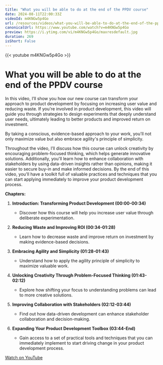 ```yaml
---
title: "What you will be able to do at the end of the PPDV course"
date: 2024-08-11T22:00:33Z
videoId: m4KNGw5p4Go
url: /resources/videos/what-you-will-be-able-to-do-at-the-end-of-the-ppdv-course
canonicalUrl: https://www.youtube.com/watch?v=m4KNGw5p4Go
preview: https://i.ytimg.com/vi/m4KNGw5p4Go/maxresdefault.jpg
duration: 269
isShort: False
---
```


{{< youtube m4KNGw5p4Go >}}

# What you will be able to do at the end of the PPDV course

In this video, I’ll show you how our new course can transform your approach to product development by focusing on increasing user value and reducing waste. If you're involved in product development, this video will guide you through strategies to design experiments that deeply understand user needs, ultimately leading to better products and improved return on investment.

By taking a conscious, evidence-based approach to your work, you'll not only maximize value but also embrace agility's principle of simplicity.

Throughout the video, I’ll discuss how this course can unlock creativity by encouraging problem-focused thinking, which helps generate innovative solutions. Additionally, you'll learn how to enhance collaboration with stakeholders by using data-driven insights rather than opinions, making it easier to secure buy-in and make informed decisions. By the end of this video, you'll have a toolkit full of valuable practices and techniques that you can start applying immediately to improve your product development process.

**Chapters:**

1. **Introduction: Transforming Product Development (00:00-00:34)**

   - Discover how this course will help you increase user value through deliberate experimentation.

2. **Reducing Waste and Improving ROI (00:34-01:28)**

   - Learn how to decrease waste and improve return on investment by making evidence-based decisions.

3. **Embracing Agility and Simplicity (01:28-01:43)**

   - Understand how to apply the agility principle of simplicity to maximize valuable work.

4. **Unlocking Creativity Through Problem-Focused Thinking (01:43-02:12)**

   - Explore how shifting your focus to understanding problems can lead to more creative solutions.

5. **Improving Collaboration with Stakeholders (02:12-03:44)**

   - Find out how data-driven development can enhance stakeholder collaboration and decision-making.

6. **Expanding Your Product Development Toolbox (03:44-End)**
   - Gain access to a set of practical tools and techniques that you can immediately implement to start driving change in your product development process.

[Watch on YouTube](https://www.youtube.com/watch?v=m4KNGw5p4Go)
